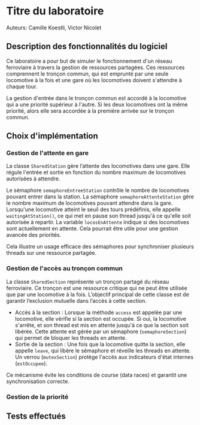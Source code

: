 
# Titre du laboratoire

Auteurs: Camille Koestli, Victor Nicolet

## Description des fonctionnalités du logiciel

Ce laboratoire a pour but de simuler le fonctionnement d'un réseau ferroviaire à travers la gestion de ressources partagées. Ces ressources comprennent le tronçon commun, qui est emprunté par une seule locomotive à la fois et une gare où les locomotives doivent s'attendre à chaque tour.

La gestion d'entrée dans le tronçon commun est accordé à la locomotive qui a une priorité supérieur à l'autre. Si les deux locomotives ont la même priorité, alors elle sera accordée à la première arrivée sur le tronçon commun.

## Choix d'implémentation

### Gestion de l'attente en gare

La classe `SharedStation` gère l’attente des locomotives dans une gare. Elle régule l'entrée et sortie en fonction du nombre maximum de locomotives autorisées à attendre.

Le sémaphore `semaphoreEntreeStation` contrôle le nombre de locomotives pouvant entrer dans la station.
La sémaphore `semaphoreAttenteStation` gère le nombre maximum de locomotives pouvant attendre dans la gare.
Lorsqu'une locomotive atteint le seuil des tours prédéfinis, elle appelle `waitingAtStation()`, ce qui met en pause son thread jusqu'à ce qu'elle soit autorisée à repartir.
La variable `locosEnAttente` indique si des locomotives sont actuellement en attente. Cela pourrait être utile pour une gestion avancée des priorités.

Cela illustre un usage efficace des sémaphores pour synchroniser plusieurs threads sur une ressource partagée.

### Gestion de l'accès au tronçon commun

La classe `SharedSection` représente un tronçon partagé du réseau ferroviaire. Ce tronçon est une ressource critique qui ne peut être utilisée que par une locomotive à la fois. L’objectif principal de cette classe est de garantir l’exclusion mutuelle dans l’accès à cette section.

- Accès à la section : Lorsque la méthode `access` est appelée par une locomotive, elle vérifie si la section est occupée. Si oui, la locomotive s'arrête, et son thread est mis en attente jusqu'à ce que la section soit libérée. Cette attente est gérée par un sémaphore (`semaphoreSection`) qui permet de bloquer les threads en attente.
- Sortie de la section : Une fois que la locomotive quitte la section, elle appelle `leave`, qui libère le sémaphore et réveille les threads en attente. Un verrou (`mutexSection`) protège l'accès aux indicateurs d'état internes (`estOccupee`).

Ce mécanisme évite les conditions de course (data races) et garantit une synchronisation correcte.

### Gestion de la priorité

## Tests effectués
